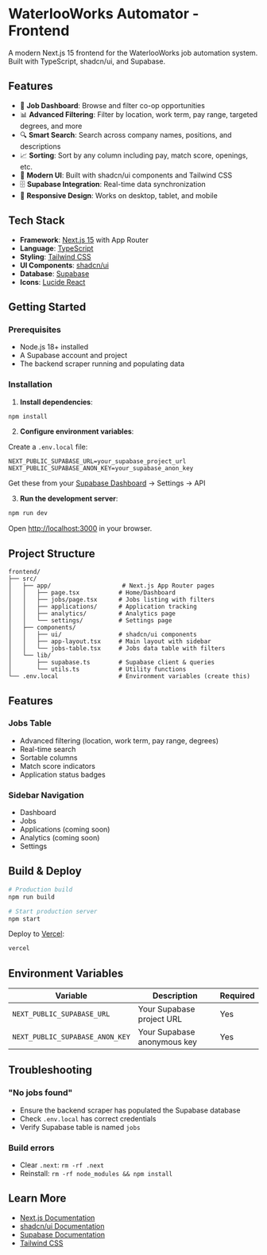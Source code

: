 # WaterlooWorks Automator - Frontend

A modern Next.js 15 frontend for the WaterlooWorks job automation system. Built with TypeScript, shadcn/ui, and Supabase.

## Features

- 🎯 **Job Dashboard**: Browse and filter co-op opportunities
- 📊 **Advanced Filtering**: Filter by location, work term, pay range, targeted degrees, and more
- 🔍 **Smart Search**: Search across company names, positions, and descriptions
- 📈 **Sorting**: Sort by any column including pay, match score, openings, etc.
- 🎨 **Modern UI**: Built with shadcn/ui components and Tailwind CSS
- 🗄️ **Supabase Integration**: Real-time data synchronization
- 📱 **Responsive Design**: Works on desktop, tablet, and mobile

## Tech Stack

- **Framework**: [Next.js 15](https://nextjs.org/) with App Router
- **Language**: [TypeScript](https://www.typescriptlang.org/)
- **Styling**: [Tailwind CSS](https://tailwindcss.com/)
- **UI Components**: [shadcn/ui](https://ui.shadcn.com/)
- **Database**: [Supabase](https://supabase.com/)
- **Icons**: [Lucide React](https://lucide.dev/)

## Getting Started

### Prerequisites

- Node.js 18+ installed
- A Supabase account and project
- The backend scraper running and populating data

### Installation

1. **Install dependencies**:
```bash
npm install
```

2. **Configure environment variables**:

Create a `.env.local` file:

```env
NEXT_PUBLIC_SUPABASE_URL=your_supabase_project_url
NEXT_PUBLIC_SUPABASE_ANON_KEY=your_supabase_anon_key
```

Get these from your [Supabase Dashboard](https://app.supabase.com/) → Settings → API

3. **Run the development server**:

```bash
npm run dev
```

Open [http://localhost:3000](http://localhost:3000) in your browser.

## Project Structure

```
frontend/
├── src/
│   ├── app/                    # Next.js App Router pages
│   │   ├── page.tsx           # Home/Dashboard
│   │   ├── jobs/page.tsx      # Jobs listing with filters
│   │   ├── applications/      # Application tracking
│   │   ├── analytics/         # Analytics page
│   │   └── settings/          # Settings page
│   ├── components/
│   │   ├── ui/                # shadcn/ui components
│   │   ├── app-layout.tsx     # Main layout with sidebar
│   │   └── jobs-table.tsx     # Jobs data table with filters
│   └── lib/
│       ├── supabase.ts        # Supabase client & queries
│       └── utils.ts           # Utility functions
└── .env.local                 # Environment variables (create this)
```

## Features

### Jobs Table
- Advanced filtering (location, work term, pay range, degrees)
- Real-time search
- Sortable columns
- Match score indicators
- Application status badges

### Sidebar Navigation
- Dashboard
- Jobs
- Applications (coming soon)
- Analytics (coming soon)
- Settings

## Build & Deploy

```bash
# Production build
npm run build

# Start production server
npm start
```

Deploy to [Vercel](https://vercel.com/new):
```bash
vercel
```

## Environment Variables

| Variable | Description | Required |
|----------|-------------|----------|
| `NEXT_PUBLIC_SUPABASE_URL` | Your Supabase project URL | Yes |
| `NEXT_PUBLIC_SUPABASE_ANON_KEY` | Your Supabase anonymous key | Yes |

## Troubleshooting

### "No jobs found"
- Ensure the backend scraper has populated the Supabase database
- Check `.env.local` has correct credentials
- Verify Supabase table is named `jobs`

### Build errors
- Clear `.next`: `rm -rf .next`
- Reinstall: `rm -rf node_modules && npm install`

## Learn More

- [Next.js Documentation](https://nextjs.org/docs)
- [shadcn/ui Documentation](https://ui.shadcn.com/)
- [Supabase Documentation](https://supabase.com/docs)
- [Tailwind CSS](https://tailwindcss.com/docs)
